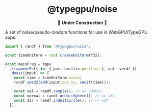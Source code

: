 <div align="center">

# @typegpu/noise

🚧 **Under Construction** 🚧

</div>

A set of noise/pseudo-random functions for use in WebGPU/TypeGPU apps.

```ts
import { randf } from '@typegpu/noise';

const timeUniform = root.createUniform(f32);

const mainFrag = tgpu
  .fragmentFn({ in: { pos: builtin.position }, out: vec4f })
  .does((input) => {
    const time = timeUniform.value;
    randf.seed2(add(input.pos.xy, vec2f(time)));

    const val = randf.sample(); // => number
    const normal = randf.onUnitSphere(); // => v3f
    const dir = randf.inUnitCircle(); // => v2f
  });

```